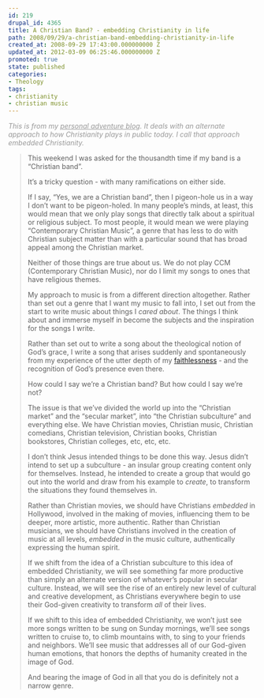 ```yaml
---
id: 219
drupal_id: 4365
title: A Christian Band? - embedding Christianity in life
path: 2008/09/29/a-christian-band-embedding-christianity-in-life
created_at: 2008-09-29 17:43:00.000000000 Z
updated_at: 2012-03-09 06:25:46.000000000 Z
promoted: true
state: published
categories:
- Theology
tags:
- christianity
- christian music
---
```

<div class="entry-content"> <p><span style="font-style: italic; color: rgb(153, 153, 153);">This is from my </span><a style="font-style: italic; color: rgb(153, 153, 153);" href="http://micahredding.com/blog/">personal adventure blog</a><span style="font-style: italic; color: rgb(153, 153, 153);">. It deals with an alternate approach to how Christianity plays in public today. I call that approach embedded Christianity.</span><br /></p><p></p><blockquote><p>This weekend I was asked for the thousandth time if my band is a “Christian band”.</p> <p>It’s a tricky question - with many ramifications on either side.</p> <p>If I say, “Yes, we are a Christian band”, then I pigeon-hole us in a way I don’t want to be pigeon-holed. In many people’s minds, at least, this would mean that we only play songs that directly talk about a spiritual or religious subject. To most people, it would mean we were playing “Contemporary Christian Music”, a genre that has less to do with Christian subject matter than with a particular sound that has broad appeal among the Christian market.</p> <p>Neither of those things are true about us. We do not play CCM (Contemporary Christian Music), nor do I limit my songs to ones that have religious themes.</p> <p>My approach to music is from a different direction altogether. Rather than set out a genre that I want my music to fall into, I set out from the start to write music about things I <em>cared about</em>. The things I think about and immerse myself in become the subjects and the inspiration for the songs I write.</p> <p>Rather than set out to write a song about the theological notion of God’s grace, I write a song that arises suddenly and spontaneously from my experience of the utter depth of my <a title="Unfaithful" href="http://www.reddingbrothers.com/music">faithlessness</a> - and the recognition of God’s presence even there.</p> <p>How could I say we’re a Christian band? But how could I say we’re not?</p> <p>The issue is that we’ve divided the world up into the “Christian market” and the “secular market”, into “the Christian subculture” and everything else. We have Christian movies, Christian music, Christian comedians, Christian television, Christian books, Christian bookstores, Christian colleges, etc, etc, etc.</p> <p>I don’t think Jesus intended things to be done this way. Jesus didn’t intend to set up a subculture - an insular group creating content only for themselves. Instead, he intended to create a group that would go out into the world and draw from his example to <em>create</em>, to transform the situations they found themselves in.</p> <p>Rather than Christian movies, we should have Christians <em>embedded</em> in Hollywood, involved in the making of movies, influencing them to be deeper, more artistic, more authentic. Rather than Christian musicians, we should have Christians involved in the creation of music at all levels, <em>embedded</em> in the music culture, authentically expressing the human spirit.</p> <p>If we shift from the idea of a Christian subculture to this idea of embedded Christianity, we will see something far more productive than simply an alternate version of whatever’s popular in secular culture. Instead, we will see the rise of an entirely new level of cultural and creative development, as Christians everywhere begin to use their God-given creativity to transform <em>all</em> of their lives.</p> <p>If we shift to this idea of embedded Christianity, we won’t just see more songs written to be sung on Sunday mornings, we’ll see songs written to cruise to, to climb mountains with, to sing to your friends and neighbors. We’ll see music that addresses all of our God-given human emotions, that honors the depths of humanity created in the image of God.</p> <p>And bearing the image of God in all that you do is definitely not a narrow genre.</p></blockquote><p></p>        </div>
